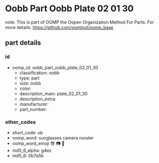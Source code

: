 # Oobb Part Oobb Plate 02 01 30  

note: This is part of OOMP the Oopen Organization Method For Parts. For more details: https://github.com/oomlout/oomp_base

##  part details





### id
* oomp_id: oobb_part_oobb_plate_02_01_30
  * classification: oobb
  * type: part
  * size: oobb
  * color: 
  * description_main: plate_02_01_30
  * description_extra: 
  * manufacturer: 
  * part_number: 

### other_codes
* short_code: ob
* oomp_word: sunglasses camera rooster
* oomp_word_emoji :sunglasses: :camera: :rooster:
* md5_6_alpha: g4ez
* md5_6: 0b7a5b